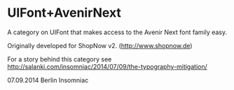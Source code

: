 UIFont+AvenirNext
=================

A category on UIFont that makes access to the Avenir Next font family easy.

Originally developed for ShopNow v2. (http://www.shopnow.de)

For a story behind this category see http://salanki.com/insomniac/2014/07/09/the-typography-mitigation/

07.09.2014
Berlin Insomniac
